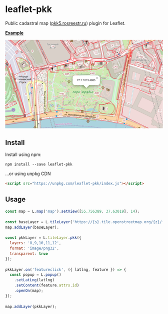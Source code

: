 # leaflet-pkk

Public cadastral map ([pkk5.rosreestr.ru](pkk5.rosreestr.ru)) plugin for Leaflet.

[**Example**](https://stepankuzmin.github.io/leaflet-pkk/)

[![screenshot](https://raw.githubusercontent.com/stepankuzmin/leaflet-pkk/master/screenshot.png)](https://stepankuzmin.github.io/leaflet-pkk/)

## Install

Install using npm:

```shell
npm install --save leaflet-pkk
```

...or using unpkg CDN

```html
<script src="https://unpkg.com/leaflet-pkk/index.js"></script>
```

## Usage

```js
const map = L.map('map').setView([55.756389, 37.63019], 14);

const baseLayer = L.tileLayer('https://{s}.tile.openstreetmap.org/{z}/{x}/{y}.png');
map.addLayer(baseLayer);

const pkkLayer = L.tileLayer.pkk({
  layers: '8,9,10,11,12',
  format: 'image/png32',
  transparent: true
});

pkkLayer.on('featureclick', ({ latlng, feature }) => {
  const popup = L.popup()
    .setLatLng(latlng)
    .setContent(feature.attrs.id)
    .openOn(map);
});

map.addLayer(pkkLayer);
```
